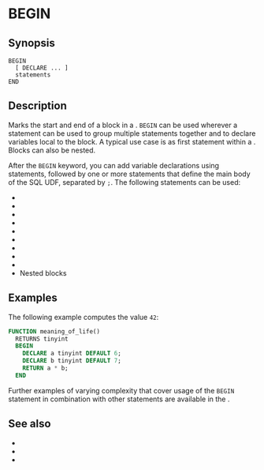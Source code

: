 # BEGIN

## Synopsis

```text
BEGIN
  [ DECLARE ... ]
  statements
END
```

## Description

Marks the start and end of a block in a [](/udf/sql). `BEGIN` can be used
wherever a statement can be used to group multiple statements together and to
declare variables local to the block. A typical use case is as first statement
within a [](/udf/function). Blocks can also be nested.

After the `BEGIN` keyword, you can add variable declarations using
[](/udf/sql/declare) statements, followed by one or more statements that define
the main body of the SQL UDF, separated by `;`. The following statements can be
used:

* [](/udf/sql/case)
* [](/udf/sql/if)
* [](/udf/sql/iterate)
* [](/udf/sql/leave)
* [](/udf/sql/loop)
* [](/udf/sql/repeat)
* [](/udf/sql/return)
* [](/udf/sql/set)
* [](/udf/sql/while)
* Nested [](/udf/sql/begin) blocks

## Examples

The following example computes the value `42`:

```sql
FUNCTION meaning_of_life()
  RETURNS tinyint
  BEGIN
    DECLARE a tinyint DEFAULT 6;
    DECLARE b tinyint DEFAULT 7;
    RETURN a * b;
  END
```

Further examples of varying complexity that cover usage of the `BEGIN` statement
in combination with other statements are available in the [](/udf/sql/examples).

## See also

* [](/udf)
* [](/udf/sql)
* [](/udf/function)
